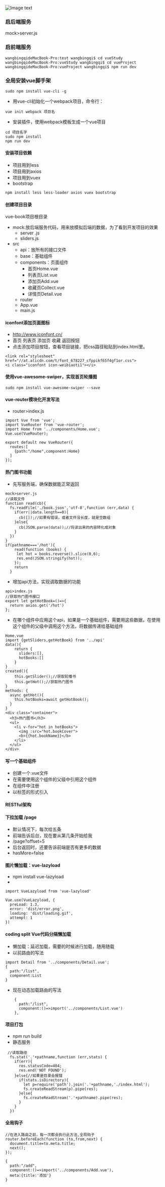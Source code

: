 ![Image text](https://github.com/wlimiy/Note/blob/master/vueTodoList/image/img.png)
### 启后端服务
mock>server.js
### 启前端服务
```
wangbingqideMacBook-Pro:test wangbingqi$ cd vueStudy
wangbingqideMacBook-Pro:vueStudy wangbingqi$ cd vueProject
wangbingqideMacBook-Pro:vueProject wangbingqi$ npm run dev

```
### 全局安装vue脚手架
```
sudo npm install vue-cli -g
```
* 用vue-cli初始化一个webpack项目，命令行：
```
vue init webpack 项目名
```
* 安装插件，使用webpack模板生成一个vue项目
```
cd 项目名字
sudo npm install
npm run dev
```
#### 安装项目依赖
* 项目用到less
* 项目用到axios
* 项目用到vuex
* bootstrap
```
npm install less less-loader axios vuex bootstrap
```
#### 创建项目目录
vue-book项目根目录
- mock:放后端服务代码，用来放模拟后端的数据，为了看到开发项目的效果
    - server .js
    - sliders.js
- src
    - api：放所有的接口文件
    - base：基础组件
    - components：页面组件
        - 首页Home.vue
        - 列表页List.vue
        - 添加页Add.vue
        - 收藏页Collect.vue
        - 详情页Detail.vue
    - router
    - App.vue
    - main.js
#### iconfont添加页面图标
* http://www.iconfont.cn/
* 首页 列表页 添加页 收藏 返回按钮
* 点击添加项目按钮，查看项目链接，把css路径粘贴到index.html里。
```
<link rel="stylesheet" href="//at.alicdn.com/t/font_678227_cfppikf65f4gf1or.css">
<i class="iconfont icon-weibiaoti1"></i>
```
#### 使用vue-awesome-swiper，实现首页轮播图
```
sudo npm install vue-awesome-swiper --save
```
#### vue-router模块化开发写法
* router>index.js
```
import Vue from 'vue';
import VueRouter from 'vue-router';
import Home from '../components/Home.vue';
Vue.use(VueRouter);

export default new VueRouter({
  routes:[
    {path:"/home",component:Home}
  ]
});
```
#### 热门图书功能
* 先写服务端，确保数据能正常返回
```
mock>server.js
//读取文件
function read(cb){
  fs.readFile('./book.json','utf-8',function (err,data) {
    if(err||data.length==0){
      cb([]);//如果有错误，或者文件没长度，就是空数组
    }else{
      cb(JSON.parse(data));//将读出来的内容转化成对象
    }
  })
}
if(pathname==='/hot'){
    read(function (books) {
     let hot = books.reverse().slice(0,6);
     res.end(JSON.stringify(hot));
    });
    return
  }
```
* 增加api方法，实现调取数据的功能
```
api>index.js
//获取热门图书接口
export let getHotBook=()=>{
  return axios.get('/hot')
};
```
* 在哪个组件中应用这个api，如果是一个基础组件，需要用这些数据，在使用这个组件的父级中调用这个方法，将数据传递给基础组件
```
Home.vue
import {getSliders,getHotBook} from '../api'
data(){
    return {
      sliders:[],
      hotBooks:[]
    }
}
created(){
    this.getSlider();//获取轮播书
    this.getHot();//获取热门图书
}
methods: {
  async getHot(){
    this.hotBooks=await getHotBook();
  }
}
<div class="container">
  <h3>热门图书</h3>
  <ul>
    <li v-for="hot in hotBooks">
      <img :src="hot.bookCover">
      <b>{{hot.bookName}}</b>
    </li>
  </ul>
</div>
```
#### 写一个基础组件
* 创建一个.vue文件
* 在需要使用这个组件的父级中引用这个组件
* 在组件中注册
* 以标签的形式引入
#### RESTful架构
#### 下拉加载 /page
* 默认情况下，每次给五条
* 前端告诉后台，现在要从第几条开始给我
* /page?offset=5
* 后台返回时，还要告诉前端是否有更多的数据
* hasMore=false
#### 图片懒加载：vue-lazyload
* npm install vue-lazyload
* <img v-lazy="book.bookCover">
```
import VueLazyload from 'vue-lazyload'

Vue.use(VueLazyload, {
  preLoad: 1.3,
  error: 'dist/error.png',
  loading: 'dist/loading.gif',
  attempt: 1
})
```
#### coding split Vue代码分隔懒加载
* 懒加载：延迟加载，需要的时候进行加载，随用随载
* 以前路由的写法
```
import Detail from '../components/Detail.vue';
{
  path:"/list",
  component:List
}
```
* 现在动态加载路由的写法
```
    {
      path:"/list",
      component:()=>import('../components/List.vue')
    },
```
#### 项目打包
* npm run build
* 静态服务
```
 //读取路径
  fs.stat('.'+pathname,function (err,stats) {
    if(err){
      res.statusCode=404;
      res.end('NOT FOUND');
    }else{//如果是目录会报错
      if(stats.isDirectory){
        let p=require('path').join('.'+pathname,'./index.html');
        fs.createReadStream(p).pipe(res);
      }else{
        fs.createReadStream('.'+pathname).pipe(res);
      }
    }
  })
```
#### 全局钩子
```
//在进入路由之前，每一次都会执行此方法,全局钩子
router.beforeEach(function (to,from,next) {
  document.title=to.meta.title;
  next();
});

{
  path:"/add",
  component:()=>import('../components/Add.vue'),
  meta:{title:'添加'}
}
```
